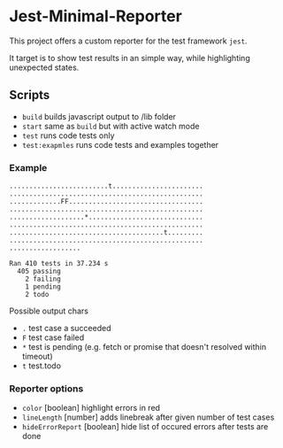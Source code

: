# Jest-Minimal-Reporter

This project offers a custom reporter for the test framework `jest`.

It target is to show test results in an simple way, while highlighting unexpected states.

## Scripts

-   `build` builds javascript output to /lib folder
-   `start` same as `build` but with active watch mode
-   `test` runs code tests only
-   `test:exapmles` runs code tests and examples together

### Example

```
.........................t.......................
.................................................
.............FF..................................
.................................................
...................*.............................
.................................................
.......................................t.........
.................................................
..................

Ran 410 tests in 37.234 s
  405 passing
    2 failing
    1 pending
    2 todo
```

Possible output chars

-   `.` test case a succeeded
-   `F` test case failed
-   `*` test is pending (e.g. fetch or promise that doesn't resolved within timeout)
-   `t` test.todo

### Reporter options

-   `color` [boolean] highlight errors in red
-   `lineLength` [number] adds linebreak after given number of test cases
-   `hideErrorReport` [boolean] hide list of occured errors after tests are done

